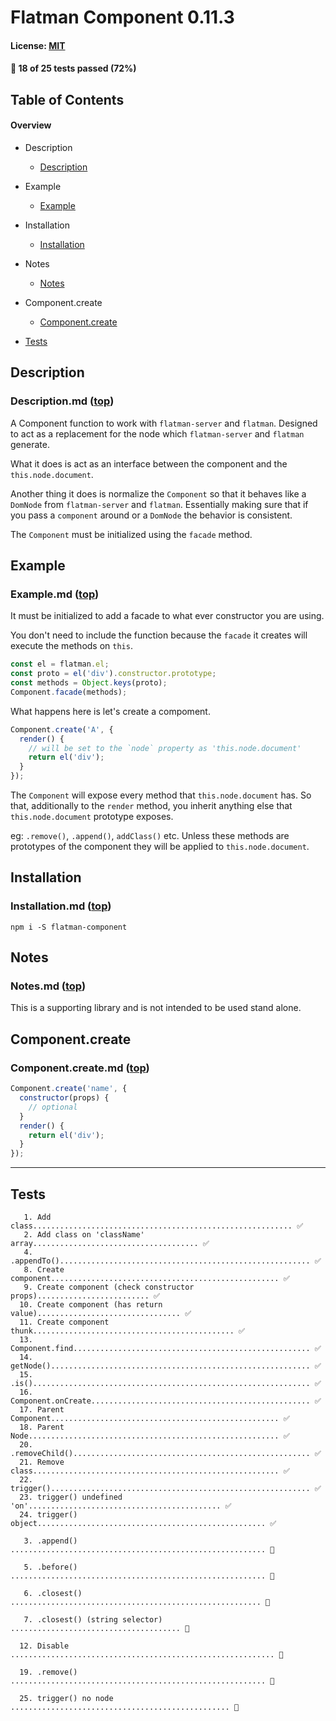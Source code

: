 # Flatman Component 0.11.3
#### License: [MIT](https://opensource.org/licenses/MIT)

#### 🚫 18 of 25 tests passed (72%)

## Table of Contents

#### Overview


- Description
  - [Description](#--description-top)

- Example
  - [Example](#--example-top)

- Installation
  - [Installation](#--installation-top)

- Notes
  - [Notes](#--notes-top)

- Component.create
  - [Component.create](#--component-create-top)
- [Tests](#tests)

## Description
### Description.md ([top](#table-of-contents))

A Component function to work with `flatman-server` and `flatman`. Designed to act as a replacement for the node which `flatman-server` and `flatman` generate.

What it does is act as an interface between the component and the `this.node.document`.

Another thing it does is normalize the `Component` so that it behaves like a `DomNode` from `flatman-server` and `flatman`. Essentially making sure that if you pass a `component` around or a `DomNode` the behavior is consistent.

The `Component` must be initialized using the `facade` method.

## Example
### Example.md ([top](#table-of-contents))

It must be initialized to add a facade to what ever constructor you are using.

You don't need to include the function because the `facade` it creates will execute the methods on `this`.

```javascript
const el = flatman.el;
const proto = el('div').constructor.prototype;
const methods = Object.keys(proto);
Component.facade(methods);
```

What happens here is let's create a compoment.

```javascript
Component.create('A', {
  render() {
    // will be set to the `node` property as 'this.node.document'
    return el('div');
  }
});
```

The `Component` will expose every method that `this.node.document` has. So that, additionally to the `render` method, you inherit anything else that `this.node.document` prototype exposes.

eg: `.remove()`, `.append()`, `addClass()` etc. Unless these methods are prototypes of the component they will be applied to `this.node.document`.

## Installation
### Installation.md ([top](#table-of-contents))

`npm i -S flatman-component`

## Notes
### Notes.md ([top](#table-of-contents))

This is a supporting library and is not intended to be used stand alone.

## Component.create
### Component.create.md ([top](#table-of-contents))

```javascript
Component.create('name', {
  constructor(props) {
    // optional
  }
  render() {
    return el('div');
  }
});
```

***

## Tests

```
   1. Add class.......................................................... ✅
   2. Add class on 'className' array..................................... ✅
   4. .appendTo()........................................................ ✅
   8. Create component................................................... ✅
   9. Create component (check constructor props)......................... ✅
  10. Create component (has return value)................................ ✅
  11. Create component thunk............................................. ✅
  13. Component.find..................................................... ✅
  14. getNode().......................................................... ✅
  15. .is().............................................................. ✅
  16. Component.onCreate................................................. ✅
  17. Parent Component................................................... ✅
  18. Parent Node........................................................ ✅
  20. .removeChild()..................................................... ✅
  21. Remove class....................................................... ✅
  22. trigger().......................................................... ✅
  23. trigger() undefined 'on'........................................... ✅
  24. trigger() object................................................... ✅

   3. .append() ......................................................... 🚫

   5. .before() ......................................................... 🚫

   6. .closest() ........................................................ 🚫

   7. .closest() (string selector) ...................................... 🚫

  12. Disable ........................................................... 🚫

  19. .remove() ......................................................... 🚫

  25. trigger() no node ................................................. 🚫
```
